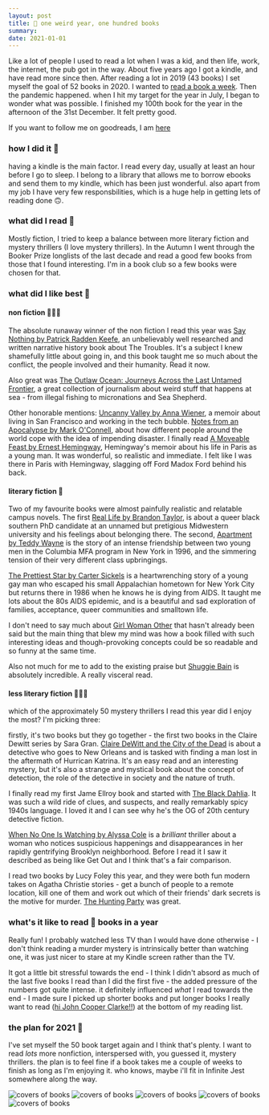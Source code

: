 ```yaml
---
layout: post
title: 💯 one weird year, one hundred books
summary:
date: 2021-01-01
---
```


Like a lot of people I used to read a lot when I was a kid, and then life, work, the internet, the pub got in the way. About five years ago I got a kindle, and have read more since then. After reading a lot in 2019 (43 books) I set myself the goal of 52 books in 2020. I wanted to [read a book a week](https://tumblr.austinkleon.com/post/18680619009). Then the pandemic happened. when I hit my target for the year in July, I began to wonder what was possible. I finished my 100th book for the year in the afternoon of the 31st December. It felt pretty good.

If you want to follow me on goodreads, I am [here](https://www.goodreads.com/user/show/14117022-caroline-hatwell)

### how I did it 📱

having a kindle is the main factor. I read every day, usually at least an hour before I go to sleep. I belong to a library that allows me to borrow ebooks and send them to my kindle, which has been just wonderful. also apart from my job I have very few responsbilities, which is a huge help in getting lets of reading done 🙃.

### what did I read 📖

Mostly fiction, I tried to keep a balance between more literary fiction and mystery thrillers (I love mystery thrillers). In the Autumn I went through the Booker Prize longlists of the last decade and read a good few books from those that I found interesting. I'm in a book club so a few books were chosen for that.

### what did I like best 🥇

#### non fiction 👩🏼‍🏫

The absolute runaway winner of the non fiction I read this year was [Say Nothing by Patrick Radden Keefe](https://www.goodreads.com/book/show/49771934-say-nothing), an unbelievably well researched and written narrative history book about The Troubles. It's a subject I knew shamefully little about going in, and this book taught me so much about the conflict, the people involved and their humanity. Read it now.

Also great was [The Outlaw Ocean: Journeys Across the Last Untamed Frontier](https://www.goodreads.com/book/show/45551985-the-outlaw-ocean), a great collection of journalism about weird stuff that happens at sea - from illegal fishing to micronations and Sea Shepherd.

Other honorable mentions: [Uncanny Valley by Anna Wiener](https://www.goodreads.com/book/show/46136224-uncanny-valley), a memoir about living in San Francisco and working in the tech bubble. [Notes from an Apocalypse by Mark O'Connell](https://www.goodreads.com/book/show/50254997-notes-from-an-apocalypse), about how different people around the world cope with the idea of impending disaster. I finally read [A Moveable Feast by Ernest Hemingway](https://www.goodreads.com/book/show/6603103-a-moveable-feast), Hemingway's memoir about his life in Paris as a young man. It was wonderful, so realistic and immediate. I felt like I was there in Paris with Hemingway, slagging off Ford Madox Ford behind his back.

#### literary fiction 📜

Two of my favourite books were almost painfully realistic and relatable campus novels. The first [Real Life by Brandon Taylor](https://www.goodreads.com/book/show/50884008-real-life), is about a queer black southern PhD candidate at an unnamed but pretigious Midwestern university and his feelings about belonging there. The second, [Apartment by Teddy Wayne](https://www.goodreads.com/book/show/52088724-apartment) is the story of an intense friendship between two young men in the Columbia MFA program in New York in 1996, and the simmering tension of their very different class upbringings.

[The Prettiest Star by Carter Sickels](https://www.goodreads.com/book/show/50255657-the-prettiest-star) is a heartwrenching story of a young gay man who escaped his small Appalachian hometown for New York City but returns there in 1986 when he knows he is dying from AIDS. It taught me lots about the 80s AIDS epidemic, and is a beautiful and sad exploration of families, acceptance, queer communities and smalltown life.

I don't need to say much about [Girl Woman Other](https://www.goodreads.com/book/show/54443204-girl-woman-other) that hasn't already been said but the main thing that blew my mind was how a book filled with such interesting ideas and though-provoking concepts could be so readable and so funny at the same time.

Also not much for me to add to the existing praise but [Shuggie Bain](https://www.goodreads.com/book/show/48589362-shuggie-bain) is absolutely incredible. A really visceral read.

#### less literary fiction 🕵🏻‍♀️

which of the approximately 50 mystery thrillers I read this year did I enjoy the most? I'm picking three:

firstly, it's two books but they go together - the first two books in the Claire Dewitt series by Sara Gran. [Claire DeWitt and the City of the Dead](https://www.goodreads.com/book/show/11451486-claire-dewitt-and-the-city-of-the-dead) is about a detective who goes to New Orleans and is tasked with finding a man lost in the aftermath of Hurrican Katrina. It's an easy read and an interesting mystery, but it's also a strange and mystical book about the concept of detection, the role of the detective in society and the nature of truth.

I finally read my first Jame Ellroy book and started with [The Black Dahlia](https://www.goodreads.com/book/show/8388822-the-black-dahlia). It was such a wild ride of clues, and suspects, and really remarkably spicy 1940s language. I loved it and I can see why he's the OG of 20th century detective fiction.

[When No One Is Watching by Alyssa Cole](https://www.goodreads.com/book/show/51202607-when-no-one-is-watching) is a _brilliant_ thriller about a woman who notices suspicious happenings and disappearances in her rapidly gentrifying Brooklyn neighborhood. Before I read it I saw it described as being like Get Out and I think that's a fair comparison.

I read two books by Lucy Foley this year, and they were both fun modern takes on Agatha Christie stories - get a bunch of people to a remote location, kill one of them and work out which of their friends' dark secrets is the motive for murder. [The Hunting Party](https://www.goodreads.com/book/show/41429961-the-hunting-party) was great.

### what's it like to read 💯 books in a year

Really fun! I probably watched less TV than I would have done otherwise - I don't think reading a murder mystery is intrinsically better than watching one, it was just nicer to stare at my Kindle screen rather than the TV.

It got a little bit stressful towards the end - I think I didn't absord as much of the last five books I read than I did the first five - the added pressure of the numbers got quite intense. it definitely influenced _what_ I read towards the end - I made sure I picked up shorter books and put longer books I really want to read ([hi John Cooper Clarke!!](https://www.goodreads.com/book/show/52772089-i-wanna-be-yours)) at the bottom of my reading list.

### the plan for 2021 🎊

I've set myself the 50 book target again and I think that's plenty. I want to read _lots_ more nonfiction, interspersed with, you guessed it, mystery thrillers. the plan is to feel fine if a book takes me a couple of weeks to finish as long as I'm enjoying it. who knows, maybe i'll fit in Infinite Jest somewhere along the way.

![covers of books](/images/books_post/5.png)
![covers of books](/images/books_post/4.png)
![covers of books](/images/books_post/3.png)
![covers of books](/images/books_post/2.png)
![covers of books](/images/books_post/1.png)
